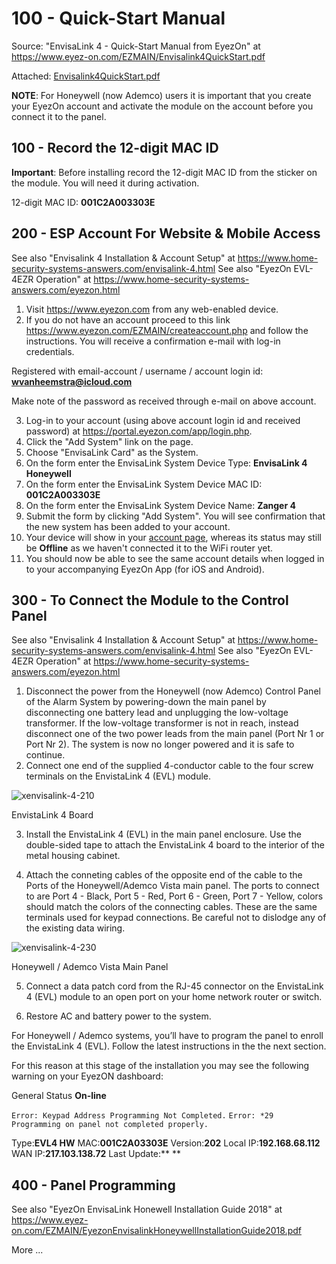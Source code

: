 # 100 - Quick-Start Manual

Source: "EnvisaLink 4 - Quick-Start Manual from EyezOn" at https://www.eyez-on.com/EZMAIN/Envisalink4QuickStart.pdf

Attached: [Envisalink4QuickStart.pdf](https://github.com/vanHeemstraSystems/ademco-vista-with-eyezon-envisalink/files/10471917/Envisalink4QuickStart.pdf)

**NOTE**: For Honeywell (now Ademco) users it is important that you create your EyezOn account and activate the module on the account before you connect it to the panel.

## 100 - Record the 12-digit MAC ID

**Important**: Before installing record the 12-digit MAC ID from the sticker on the module. You will need it during activation.

12-digit MAC ID: **001C2A003303E**

## 200 - ESP Account For Website & Mobile Access

See also "Envisalink 4 Installation & Account Setup" at https://www.home-security-systems-answers.com/envisalink-4.html
See also "EyezOn EVL-4EZR Operation" at https://www.home-security-systems-answers.com/eyezon.html

1. Visit https://www.eyezon.com from any web-enabled device.
2. If you do not have an account proceed to this link https://www.eyezon.com/EZMAIN/createaccount.php and follow the instructions. You will receive a confirmation e-mail with log-in credentials.

Registered with email-account / username / account login id: **wvanheemstra@icloud.com**

Make note of the password as received through e-mail on above account.

3. Log-in to your account (using above account login id and received password) at https://portal.eyezon.com/app/login.php.
4. Click the "Add System" link on the page. 
5. Choose "EnvisaLink Card" as the System.
6. On the form enter the EnvisaLink System Device Type: **EnvisaLink 4 Honeywell**
7. On the form enter the EnvisaLink System Device MAC ID: **001C2A003303E**
8. On the form enter the EnvisaLink System Device Name: **Zanger 4**
9. Submit the form by clicking "Add System". You will see confirmation that the new system has been added to your account.
10. Your device will show in your [account page](https://portal.eyezon.com/app/index.php?page=system-details&param=B5zBQcMvT0w0qOTgRylR6gv3K8N13ZJRO+3EmI53hoh4LY9jj4WogM5Jq+vIV0BjFIC9vJeZPUHXU/4qbUnzzg==&k=), whereas its status may still be **Offline** as we haven't connected it to the WiFi router yet.
11. You should now be able to see the same account details when logged in to your accompanying EyezOn App (for iOS and Android).

## 300 - To Connect the Module to the Control Panel

See also "Envisalink 4 Installation & Account Setup" at https://www.home-security-systems-answers.com/envisalink-4.html
See also "EyezOn EVL-4EZR Operation" at https://www.home-security-systems-answers.com/eyezon.html

1. Disconnect the power from the Honeywell (now Ademco) Control Panel of the Alarm System by powering-down the main panel by disconnecting one battery lead and unplugging the low-voltage transformer. If the low-voltage transformer is not in reach, instead disconnect one of the two power leads from the main panel (Port Nr 1 or Port Nr 2). The system is now no longer powered and it is safe to continue.
2. Connect one end of the supplied 4-conductor cable to the four screw terminals on the EnvistaLink 4 (EVL) module. 

![xenvisalink-4-210](https://user-images.githubusercontent.com/1499433/213917359-beb0353a-a7b7-483e-80f9-9dcc39e40098.png)

EnvistaLink 4 Board

3. Install the EnvistaLink 4 (EVL) in the main panel enclosure. Use the double-sided tape to attach the EnvistaLink 4 board to the interior of the metal housing cabinet.

4. Attach the conneting cables of the opposite end of the cable to the Ports of the Honeywell/Ademco Vista main panel. The ports to connect to are Port 4 - Black, Port 5 - Red, Port 6 - Green, Port 7 - Yellow, colors should match the colors of the connecting cables. These are the same terminals used for keypad connections. Be careful not to dislodge any of the existing data wiring.

![xenvisalink-4-230](https://user-images.githubusercontent.com/1499433/213919012-138527ed-0e05-4a9e-b378-154ef7e3d8ab.png)

Honeywell / Ademco Vista Main Panel

5. Connect a data patch cord from the RJ-45 connector on the EnvistaLink 4 (EVL) module to an open port on your home network router or switch.

6. Restore AC and battery power to the system.

For Honeywell / Ademco systems, you’ll have to program the panel to enroll the EnvistaLink 4 (EVL). Follow the latest instructions in the the next section.

For this reason at this stage of the installation you may see the following warning on your EyezON dashboard:

General Status **On-line**

```Error: Keypad Address Programming Not Completed.```
```Error: *29 Programming on panel not completed properly.```

Type:**EVL4 HW**
MAC:**001C2A03303E**
Version:**202**
Local IP:**192.168.68.112**
WAN IP:**217.103.138.72**
Last Update:** **

## 400 - Panel Programming

See also "EyezOn EnvisaLink Honewell Installation Guide 2018" at https://www.eyez-on.com/EZMAIN/EyezonEnvisalinkHoneywellInstallationGuide2018.pdf

More ...
